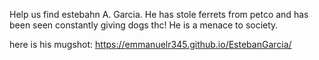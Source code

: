 Help us find estebahn A. Garcia. He has stole ferrets from petco and has been seen constantly giving dogs thc! He is a menace to society.

here is his mugshot:
https://emmanuelr345.github.io/EstebanGarcia/
